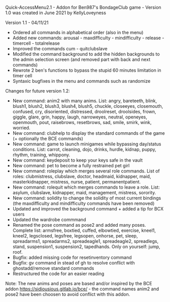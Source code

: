 Quick-AccessMenu2.1 - Addon for Ben987's BondageClub game - Version 1.0 was created in June 2021 by KellyLoveyness

Version 1.1 - 04/11/21

* Ordered all commands in alphabetical order (also in the menu)
* Added new commands: arousal - maxdifficulty - mindifficulty - release - timercell - totalrelease                                                                                                                             
* Improved the commands cum -  quitclubslave                                                                                                                                                                                                           
* Modified the command background to add the hidden backgrounds to the admin selection screen (and removed part with back and next commands)  
* Rewrote 2 ben's functions to bypass the stupid 60 minutes limitation in timer cell                                                                                                                                                    
* Syntaxic bugfixes in the menu and commands such as randomize




Changes for future version 1.2:

* New command: anim2 with many anims. List: angry, bareteeth, blink, blush1, blush2, blush3, blush4, blush5, chuckle, closeeyes, closemouth, confused, cry, disoriented, distressed, droolreset, droolsides, frown, giggle, glare, grin, happy, laugh, narroweyes, neutral, openeyes, openmouth, pout, raisebrows, resetbrows, sad, smile, smirk, wink, worried.
* New command: clubhelp to display the standard commands of the game (+ optionally the BCE commands)
* New command: game to launch minigames while bypassing day/status conditions. List: carrot, cleaning, dojo, drinks, hurdle, kidnap, puppy, rhythm, training, whippony.
* New command: keydeposit to keep your keys safe in the vault
* New command: pet to become a fully restrained pet girl
* New command: roleplay which merges several role commands. List of roles: clubmistress, clubslave, doctor, headmaid, kidnapper, maid, masterkidnapper, mistress, nurse, patient, permanentpatient. 
* New command: rolequit which merges commands to leave a role. List: asylum, clubslave, kidnapper, maid, management, mistress, sorority.
* New command: solidity to change the solidity of most current bindings (the maxdifficulty and mindifficulty commands have been removed)
* Updated and improved the background command + added a tip for BCX users
* Updated the wardrobe commmand
* Renamed the pose command as pose2 and added many poses. Complete list: armsfree, boxtied, cuffed, elbowtied, exercise, kneel1, kneel2, legsclosed, legsfree, legsopen, onhorse, pet, sleep, spreadarms1, spreadarms2, spreadeagle1, spreadeagle2, spreadlegs, stand, suspension1, suspension2, tapedhands. Only on yourself: jump, roof.
* Bugfix: added missing code for resetinventory command
* Bugfix: gv command in stead of gh to resolve conflict with ghostadd/remove standard commands
* Restructured the code for an easier reading

Note: The new anims and poses are based and/or inspired by the BCE addon https://sidiousious.gitlab.io/bce/ - the command names anim2 and pose2 have been choosen to avoid conflict with this addon. 
